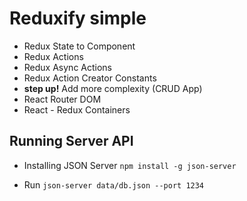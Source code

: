 # Reduxify simple

- Redux State to Component
- Redux Actions
- Redux Async Actions
- Redux Action Creator Constants
- __step up!__ Add more complexity (CRUD App)
- React Router DOM
- React - Redux Containers

## Running Server API
- Installing JSON Server
``
npm install -g json-server
``

- Run
``
  json-server data/db.json --port 1234
``
